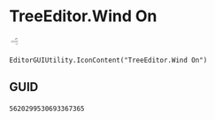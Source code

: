# TreeEditor.Wind On
![](/img/TreeEditor.Wind%20On.png)

``` CSharp
EditorGUIUtility.IconContent("TreeEditor.Wind On")
```
## GUID
```
5620299530693367365
```
